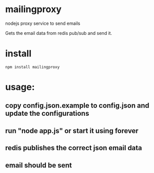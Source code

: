 mailingproxy
============

nodejs proxy service to send emails

Gets the email data from redis pub/sub and send it.

# install
```
npm install mailingproxy
```
# usage:
## copy config.json.example to config.json and update the configurations
## run "node app.js" or start it using forever
## redis publishes the correct json email data
## email should be sent 
